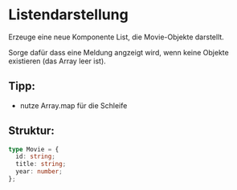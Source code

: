 # Listendarstellung

Erzeuge eine neue Komponente List, die Movie-Objekte darstellt.

Sorge dafür dass eine Meldung angzeigt wird, wenn keine Objekte existieren (das Array leer ist).

## Tipp:

- nutze Array.map für die Schleife

## Struktur:

```ts
type Movie = {
  id: string;
  title: string;
  year: number;
};
```
